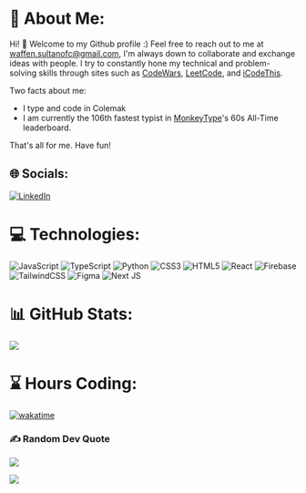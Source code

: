 # 💫 About Me:
Hi! 👋 Welcome to my Github profile :) Feel free to reach out to me at waffen.sultanofc@gmail.com, I'm always down to collaborate and exchange ideas with people. I try to constantly hone my technical and problem-solving skills through sites such as [CodeWars](https://www.codewars.com/users/satis), [LeetCode](https://leetcode.com/Waffen/), and [iCodeThis](https://icodethis.com/thatguy_Afin). 

Two facts about me: 
- I type and code in Colemak
- I am currently the 106th fastest typist in [MonkeyType](https://monkeytype.com/)'s 60s All-Time leaderboard.

That's all for me. Have fun!

## 🌐 Socials:
[![LinkedIn](https://img.shields.io/badge/LinkedIn-%230077B5.svg?logo=linkedin&logoColor=white)](https://linkedin.com/in/wffnsltan) 

# 💻 Technologies:
![JavaScript](https://img.shields.io/badge/javascript-%23323330.svg?style=for-the-badge&logo=javascript&logoColor=%23F7DF1E) ![TypeScript](https://img.shields.io/badge/typescript-%23007ACC.svg?style=for-the-badge&logo=typescript&logoColor=white) ![Python](https://img.shields.io/badge/python-3670A0?style=for-the-badge&logo=python&logoColor=ffdd54) ![CSS3](https://img.shields.io/badge/css3-%231572B6.svg?style=for-the-badge&logo=css3&logoColor=white) ![HTML5](https://img.shields.io/badge/html5-%23E34F26.svg?style=for-the-badge&logo=html5&logoColor=white) ![React](https://img.shields.io/badge/react-%2320232a.svg?style=for-the-badge&logo=react&logoColor=%2361DAFB) ![Firebase](https://img.shields.io/badge/Firebase-039BE5?style=for-the-badge&logo=Firebase&logoColor=white) ![TailwindCSS](https://img.shields.io/badge/tailwindcss-%2338B2AC.svg?style=for-the-badge&logo=tailwind-css&logoColor=white) ![Figma](https://img.shields.io/badge/figma-%23F24E1E.svg?style=for-the-badge&logo=figma&logoColor=white) ![Next JS](https://img.shields.io/badge/Next-black?style=for-the-badge&logo=next.js&logoColor=white)
# 📊 GitHub Stats:
![](https://github-readme-streak-stats.herokuapp.com/?user=Waffenffs&theme=dark&hide_border=false)<br/>

# ⌛ Hours Coding:
[![wakatime](https://wakatime.com/badge/user/5cbbc468-71e3-4365-9bf4-5927ca9399d5.svg)](https://wakatime.com/@5cbbc468-71e3-4365-9bf4-5927ca9399d5)<br/>

### ✍️ Random Dev Quote
![](https://quotes-github-readme.vercel.app/api?type=horizontal&theme=radical)

[![](https://visitcount.itsvg.in/api?id=Waffenffs&icon=0&color=0)](https://visitcount.itsvg.in)

  
<!-- Proudly created with GPRM ( https://gprm.itsvg.in ) -->
